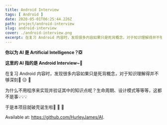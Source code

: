 ```yaml
---
title: Android Interview
tags: [ Android ]
date: 2020-05-01T06:25:44.226Z
path: project/android-interview
slug: android-interview
cover: ./android-interview.png
excerpt: 在复习 Android 内容时，发现很多内容如果只是死背概念，对于知识理解得并不够深刻🤥 😑 🥱    为什么不用程序来实现并验证其中的知识点呢？生命周期、设计模式等等等，这都不是事💡💡💡    于是本项目就破壳诞生啦👏 🎉 🥳
---
```


**你以为 AI 是 Artificial Intelligence？❎**

**这里的 AI 指的是 Android Interview~📱**

在复习 Android 内容时，发现很多内容如果只是死背概念，对于知识理解得并不够深刻🤥 😑 🥱

为什么不用程序来实现并验证其中的知识点呢？生命周期、设计模式等等等，这都不是事💡💡💡

于是本项目就破壳诞生啦👏 🎉 🥳

Available at: https://github.com/HurleyJames/AI.